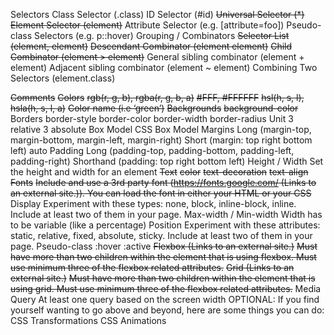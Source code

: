 Selectors
    Class Selector (.class)
    ID Selector (#id)
    ~~Universal Selector (*)~~
    ~~Element Selector (element)~~
    Attribute Selector (e.g. [attribute=foo])
    Pseudo-class Selectors (e.g. p::hover)
    Grouping / Combinators
        ~~Selector List (element, element)~~
        ~~Descendant Combinator (element element)~~
        ~~Child Combinator (element > element)~~
        General sibling combinator (element + element)
        Adjacent sibling combinator (element ~ element)
        Combining Two Selectors (element.class)

~~Comments~~
~~Colors~~
    ~~rgb(r, g, b), rgba(r, g, b, a)~~
    ~~#FFF, #FFFFFF~~
    ~~hsl(h, s, l),  hsla(h, s, l, a)~~
    ~~Color name (i.e ‘green’)~~
~~Backgrounds~~
    ~~background-color~~
Borders
    border-style
    border-color
    border-width
    border-radius
Unit
    3 relative
    3 absolute
Box Model CSS Box Model
    Margins
        Long (margin-top, margin-bottom, margin-left, margin-right)
        Short (margin: top right bottom left)
        auto
    Padding
        Long (padding-top, padding-bottom, padding-left, padding-right)
        Shorthand (padding: top right bottom left)
    Height / Width
        Set the height and width for an element
~~Text~~
    ~~color~~
    ~~text-decoration~~
    ~~text-align~~
~~Fonts~~
    ~~Include and use a 3rd party font (https://fonts.google.com/ (Links to an external site.)). You can load the font in either your HTML or your CSS~~
Display
    Experiment with these types: none, block, inline-block, inline. Include at least two of them in your page.
Max-width / Min-width
    Width has to be variable (like a percentage)
Position
    Experiment with these attributes: static, relative, fixed, absolute, sticky. Include at least two of them in your page.
Pseudo-class
    :hover
    :active
~~Flexbox (Links to an external site.)~~
    ~~Must have more than two children within the element that is using flexbox. Must use minimum three of the flexbox related attributes.~~
~~Grid (Links to an external site.)~~
    ~~Must have more than two children within the element that is using grid. Must use minimum three of the flexbox related attributes.~~
Media Query
    At least one query based on the screen width
OPTIONAL: If you find yourself wanting to go above and beyond, here are some things you can do:
    CSS Transformations
    CSS Animations